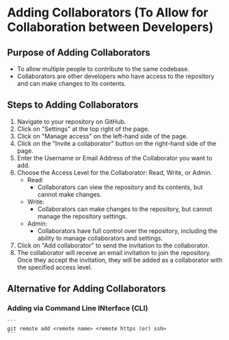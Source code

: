 # Adding Collaborators (To Allow for Collaboration between Developers)

## Purpose of Adding Collaborators
*  To allow multiple people to contribute to the same codebase. 
*  Collaborators are other developers who have access to the repository and can make changes to its contents.

## Steps to Adding Collaborators
1. Navigate to your repository on GitHub.
2. Click on "Settings" at the top right of the page.
3. Click on "Manage access" on the left-hand side of the page.
4. Click on the "Invite a collaborator" button on the right-hand side of the page.
5. Enter the Username or Email Address of the Collaborator you want to add.
6. Choose the Access Level for the Collaborator: Read, Write, or Admin.
    * Read: 
        - Collaborators can view the repository and its contents, but cannot make changes.
    * Write: 
        - Collaborators can make changes to the repository, but cannot manage the repository settings.
    * Admin: 
        - Collaborators have full control over the repository, including the ability to manage collaborators and settings.
7. Click on "Add collaborator" to send the invitation to the collaborator.
8. The collaborator will receive an email invitation to join the repository. Once they accept the invitation, they will be added as a collaborator with the specified access level.

## Alternative for Adding Collaborators
### Adding via Command Line INterface (CLI)
    ```    
    git remote add <remote name> <remote https (or) ssh> 
    ```
